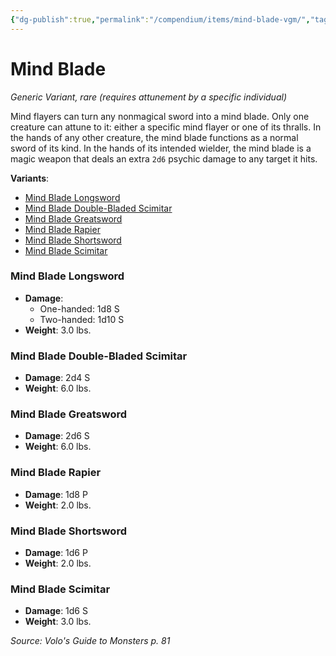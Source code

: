 ```yaml
---
{"dg-publish":true,"permalink":"/compendium/items/mind-blade-vgm/","tags":["compendium/src/5e/vgm","item/attunement/required","item/rarity/rare","item/wondrous/wondrous-item"]}
---
```


# Mind Blade
*Generic Variant, rare (requires attunement by a specific individual)*  


Mind flayers can turn any nonmagical sword into a mind blade. Only one creature can attune to it: either a specific mind flayer or one of its thralls. In the hands of any other creature, the mind blade functions as a normal sword of its kind. In the hands of its intended wielder, the mind blade is a magic weapon that deals an extra `2d6` psychic damage to any target it hits.

**Variants**:
- [Mind Blade Longsword](#Mind%20Blade%20Longsword)
- [Mind Blade Double-Bladed Scimitar](#Mind%20Blade%20Double-Bladed%20Scimitar)
- [Mind Blade Greatsword](#Mind%20Blade%20Greatsword)
- [Mind Blade Rapier](#Mind%20Blade%20Rapier)
- [Mind Blade Shortsword](#Mind%20Blade%20Shortsword)
- [Mind Blade Scimitar](#Mind%20Blade%20Scimitar)

### Mind Blade Longsword

- **Damage**:
  - One-handed: 1d8 S
  - Two-handed: 1d10 S
- **Weight**: 3.0 lbs.

### Mind Blade Double-Bladed Scimitar

- **Damage**: 2d4 S
- **Weight**: 6.0 lbs.

### Mind Blade Greatsword

- **Damage**: 2d6 S
- **Weight**: 6.0 lbs.

### Mind Blade Rapier

- **Damage**: 1d8 P
- **Weight**: 2.0 lbs.

### Mind Blade Shortsword

- **Damage**: 1d6 P
- **Weight**: 2.0 lbs.

### Mind Blade Scimitar

- **Damage**: 1d6 S
- **Weight**: 3.0 lbs.


*Source: Volo's Guide to Monsters p. 81*
